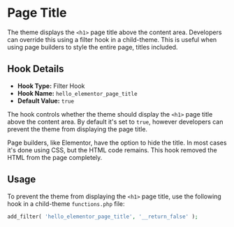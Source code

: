 # Page Title

<Badge type="tip" vertical="top" text="Hello Elementor Theme" /> <Badge type="warning" vertical="top" text="Basic" />

The theme displays the `<h1>` page title above the content area. Developers can override this using a filter hook in a child-theme. This is useful when using page builders to style the entire page, titles included.

## Hook Details

* **Hook Type:** Filter Hook
* **Hook Name:** `hello_elementor_page_title`
* **Default Value:** `true`

The hook controls whether the theme should display the `<h1>` page title above the content area. By default it's set to `true`,  however developers can prevent the theme from displaying the page title.

Page builders, like Elementor, have the option to hide the title. In most cases it's done using CSS, but the HTML code remains. This hook removed the HTML from the page completely.

## Usage

To prevent the theme from displaying the `<h1>` page title, use the following hook in a child-theme `functions.php` file:

```php
add_filter( 'hello_elementor_page_title', '__return_false' );
```
